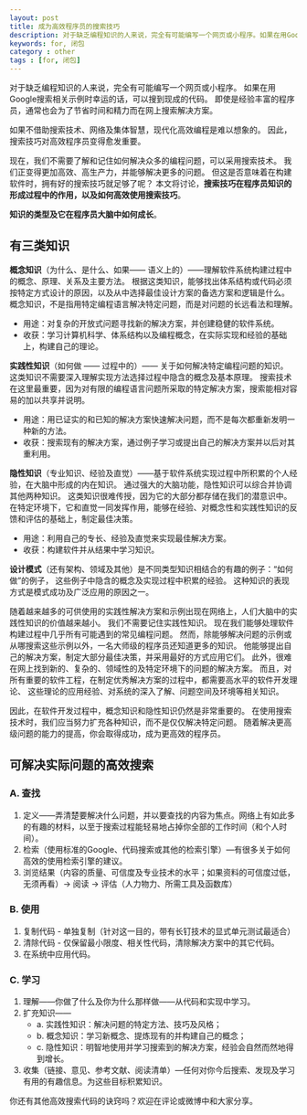 ```yaml
---
layout: post
title: 成为高效程序员的搜索技巧
description: 对于缺乏编程知识的人来说，完全有可能编写一个网页或小程序。如果在用Google搜索相关示例时幸运的话，可以搜到现成的代码。即使是经验丰富的程序员，通常也会为了节省时间和精力而在网上搜索解决方案。
keywords: for, 闭包
category : other
tags : [for, 闭包]
---
```


对于缺乏编程知识的人来说，完全有可能编写一个网页或小程序。
如果在用Google搜索相关示例时幸运的话，可以搜到现成的代码。
即使是经验丰富的程序员，通常也会为了节省时间和精力而在网上搜索解决方案。

如果不借助搜索技术、网络及集体智慧，现代化高效编程是难以想象的。
因此，搜索技巧对高效程序员变得愈发重要。

现在，我们不需要了解和记住如何解决众多的编程问题，可以采用搜索技术。
我们正变得更加高效、高生产力，并能够解决更多的问题。
但这是否意味着在构建软件时，拥有好的搜索技巧就足够了呢？
本文将讨论，**搜索技巧在程序员知识的形成过程中的作用，以及如何高效使用搜索技巧**。

**知识的类型及它在程序员大脑中如何成长**。

## 有三类知识

**概念知识**（为什么、是什么、如果—— 语义上的）——理解软件系统构建过程中的概念、原理、关系及主要方法。
根据这类知识，能够找出体系结构或代码必须按特定方式设计的原因，以及从中选择最佳设计方案的备选方案和逻辑是什么。
概念知识，不是指用特定编程语言解决特定问题，而是对问题的长远看法和理解。

<ul>
<li>用途：对复杂的开放式问题寻找新的解决方案，并创建稳健的软件系统。</li>
<li>收获：学习计算机科学、体系结构以及编程概念，在实际实现和经验的基础上，构建自己的理论。</li>
</ul>

**实践性知识**（如何做 —— 过程中的）—— 关于如何解决特定编程问题的知识。
这类知识不需要深入理解实现方法选择过程中隐含的概念及基本原理。
搜索技术在这里最重要，因为对有限的编程语言问题所采取的特定解决方案，搜索能相对容易的加以共享并说明。

<ul>
<li>用途：用已证实的和已知的解决方案快速解决问题，而不是每次都重新发明一种新的方法。</li>
<li>收获：搜索现有的解决方案，通过例子学习或提出自己的解决方案并以后对其重利用。</li>
</ul>

**隐性知识**（专业知识、经验及直觉）——基于软件系统实现过程中所积累的个人经验，在大脑中形成的内在知识。
通过强大的大脑功能，隐性知识可以综合并协调其他两种知识。
这类知识很难传授，因为它的大部分都存储在我们的潜意识中。
在特定环境下，它和直觉一同发挥作用，能够在经验、对概念性和实践性知识的反馈和评估的基础上，制定最佳决策。

<ul>
<li>用途：利用自己的专长、经验及直觉来实现最佳解决方案。</li>
<li>收获：构建软件并从结果中学习知识。</li>
</ul>

**设计模式**（还有架构、领域及其他）是不同类型知识相结合的有趣的例子：“如何做”的例子，
这些例子中隐含的概念及实现过程中积累的经验。
这种知识的表现方式是模式成功及广泛应用的原因之一。

随着越来越多的可供使用的实践性解决方案和示例出现在网络上，人们大脑中的实践性知识的价值越来越小。
我们不需要记住实践性知识。
现在我们能够处理软件构建过程中几乎所有可能遇到的常见编程问题。
然而，除能够解决问题的示例或从哪搜索这些示例以外，一名大师级的程序员还知道更多的知识。
他能够提出自己的解决方案，制定大部分最佳决策，并采用最好的方式应用它们。
此外，很难在网上找到新的、复杂的、领域性的及特定环境下的问题的解决方案。
而且，对所有重要的软件工程，在制定优秀解决方案的过程中，都需要高水平的软件开发理论、
这些理论的应用经验、对系统的深入了解、问题空间及环境等相关知识。

因此，在软件开发过程中，概念知识和隐性知识仍然是非常重要的。
在使用搜索技术时，我们应当努力扩充各种知识，而不是仅仅解决特定问题。
随着解决更高级问题的能力的提高，你会取得成功，成为更高效的程序员。

## 可解决实际问题的高效搜索

### A. 查找

<ol>
<li>定义——弄清楚要解决什么问题，并以要查找的内容为焦点。网络上有如此多的有趣的材料，以至于搜索过程能轻易地占掉你全部的工作时间（和个人时间）。</li>
<li>检索（使用标准的Google、代码搜索或其他的检索引擎）—有很多关于如何高效的使用检索引擎的建议。</li>
<li>浏览结果（内容的质量、可信度及专业技术的水平；如果资料的可信度过低，无须再看）-> 阅读 -> 评估（人力物力、所需工具及函数库）</li>
</ol>

### B. 使用

<ol>
<li>复制代码 - 单独复制（针对这一目的，带有长钉技术的显式单元测试最适合）</li>
<li>清除代码 - 仅保留最小限度、相关性代码，清除解决方案中的其它代码。</li>
<li>在系统中应用代码。</li>
</ol>

### C. 学习

<ol>
<li>理解——你做了什么及你为什么那样做——从代码和实现中学习。</li>


<li>扩充知识——
<ul>
<li>a. 实践性知识：解决问题的特定方法、技巧及风格；</li>
<li>b. 概念知识：学习新概念、提炼现有的并构建自己的概念；</li>
<li>c. 隐性知识：明智地使用并学习搜索到的解决方案，经验会自然而然地得到增长。</li>
</ul></li>
<li>收集（链接、意见、参考文献、阅读清单）—任何对你今后搜索、发现及学习有用的有趣信息。为这些目标积累知识。</li>
</ol>

你还有其他高效搜索代码的诀窍吗？欢迎在评论或微博中和大家分享。
